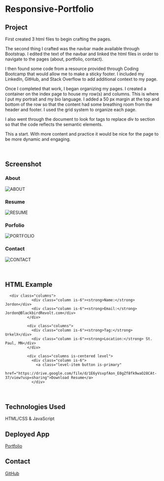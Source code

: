 # Responsive-Portfolio #

## Project ##
First created 3 html files to begin crafting the pages. 

The second thing I crafted was the navbar made available through Bootstrap. I edited the text of the navbar and linked the html files in order to navigate to the pages (about, portfolio, contact).

I then found some code from a resource provided through Coding Bootcamp that would allow me to make a sticky footer. I included my LinkedIn, GitHub, and Stack Overflow to add additional context to my page. 

Once I completed that work, I began organizing my pages. I created a container on the index page to house my row(s) and columns. This is where I put my portrait and my bio language. I added a 50 px margin at the top and bottom of the row so that the content had some breathing room from the header and footer. I used the grid system to organize each page.  


I also went through the document to look for tags to replace div to section so that the code reflects the semantic elements.

This a start. With more content and practice it would be nice for the page to be more dynamic and engaging. 

</br>

## Screenshot ##

### About ###
![ABOUT](https://user-images.githubusercontent.com/70240665/99923174-276f8c00-2cfa-11eb-9296-23bf1f8b5d1c.png)

### Resume ###
![RESUME](https://user-images.githubusercontent.com/70240665/99923178-2b9ba980-2cfa-11eb-8f46-af947b8ccd35.png)

### Porfolio ###
![PORTFOLIO](https://user-images.githubusercontent.com/70240665/99923176-29394f80-2cfa-11eb-9733-e86bcb9c92aa.png)

### Contact ###
![CONTACT](https://user-images.githubusercontent.com/70240665/99923177-2b031300-2cfa-11eb-985e-57906a42a40f.png)


</br>

## HTML Example ##

```
  <div class="columns">
            <div class="column is-6"><strong>Name:</strong> Jordon</div>
            <div class="column is-6"><strong>Email:</strong> Jordon@BlackbirdRevolt.com</div>
          </div>

          <div class="columns">
            <div class="column is-6"><strong>Tag:</strong> UrkelX</div>
            <div class="column is-6"><strong>Location:</strong> St. Paul, MN</div>
          </div>

          <div class="columns is-centered level">
            <div class="column is-6">
              <a class="level-item button is-primary"
                href="https://drive.google.com/file/d/1E6yVsvpfAon_E0gZf8fk9waO28CAt-37/view?usp=sharing">Download Resume</a>
            </div>
```

</br>

## Technologies Used ##

HTML/CSS & JavaScript

## Deployed App ##
<a href="https://urkelx.github.io/Portfolio/">Portfolio</a>

## Contact ## 
<a href="https://github.com/UrkelX">GitHub</a>


